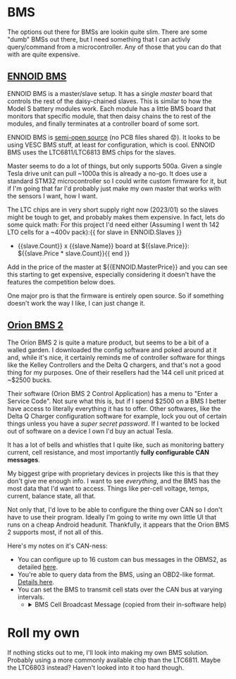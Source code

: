 # BMS
The options out there for BMSs are lookin quite slim. There are some "dumb" BMSs out there, but I need something that I can activly query/command from a microcontroller. Any of those that you can do that with are quite expensive.


 ## [ENNOID BMS](https://www.ennoid.me/bms/gen-1)
 ENNOID BMS is a master/slave setup. It has a single *master* board that controls the rest of the daisy-chained slaves. This is similar to how the Model S battery modules work. Each module has a little BMS board that monitors that specific module, that then daisy chains the to rest of the modules, and finally terminates at a controller board of some sort.
 
 ENNOID BMS is [semi-open source](https://github.com/EnnoidMe/ENNOID-BMS) (no PCB files shared 😟). It looks to be using VESC BMS stuff, at least for configuration, which is cool. ENNOID BMS uses the LTC6811/LTC6813 BMS chips for the slaves.
 
 Master seems to do a lot of things, but only supports 500a. Given a single Tesla drive unit can pull ~1000a this is already a no-go. It does use a standard STM32 microcontroller so I could write custom firmware for it, but if I'm going that far I'd probably just make my own master that works with the sensors I want, how I want.
 
The LTC chips are in very short supply right now (2023/01) so the slaves might be tough to get, and probably makes them expensive. In fact, lets do some quick math:
For this project I'd need either (Assuming I went th 142 LTO cells for a ~400v pack):{{ for slave in ENNOID.Slaves }}
  - {{slave.Count}} x {{slave.Name}} board at ${{slave.Price}}: ${{slave.Price * slave.Count}}{{ end }}

Add in the price of the master at ${{ENNOID.MasterPrice}} and you can see this starting to get expensive, especially considering it doesn't have the features the competition below does.

One major pro is that the firmware is entirely open source. So if something doesn't work the way I like, I can just change it.


## [Orion BMS 2](https://www.orionbms.com/products/orion-bms-standard/)
The Orion BMS 2 is quite a mature product, but seems to be a bit of a walled garden. I downloaded the config software and poked around at it and, while it's nice, it certainly reminds me of controller software for things like the Kelley Controllers and the Delta Q chargers, and that's not a good thing for my purposes. One of their resellers had the 144 cell unit priced at ~$2500 bucks.

Their software (Orion BMS 2 Control Application) has a menu to "Enter a Service Code". Not sure what this is, but if I spend $2500 on a BMS I better have access to literally everything it has to offer. Other softwares, like the Delta Q Charger configuration software for example, lock you out of certain things unless you have a *super secret password*. If I wanted to be locked out of software on a device I own I'd buy an actual Tesla.

It has a lot of bells and whistles that I quite like, such as monitoring battery current, cell resistance, and most importantly **fully configurable CAN messages**. 

My biggest gripe with proprietary devices in projects like this is that they don't give me enough info. I want to see *everything*, and the BMS has the most data that I'd want to access. Things like per-cell voltage, temps, current, balance state, all that. 

Not only that, I'd love to be able to configure the thing over CAN so I don't have to use their program. Ideally I'm going to write my own little UI that runs on a cheap Android headunit. Thankfully, it appears that the Orion BMS 2 supports most, if not all of this.

Here's my notes on it's CAN-ness:
 - You can configure up to 16 custom can bus messages in the OBMS2, as detailed [here](https://www.orionbms.com/downloads/misc/editing_canbus_messages.pdf).
 - You're able to query data from the BMS, using an OBD2-like format. [Details here](https://www.orionbms.com/general/retrieving-data-obd2-canbus/).
 - You can set the BMS to transmit cell stats over the CAN bus at varying intervals.
   - <details>
        <summary>BMS Cell Broadcast Message (copied from their in-software help)</summary>

      ## Battery Cell Broadcast Message

      For some applications it is necessary to see the real-time voltages from all the cells in a quick and efficient manner. This set of options allows the user to enable a constant CANBUS broadcast message that will sequentially send all the cell voltages by going through one at a time.

      **Enable Battery Cell Broadcast**: This allows the user to enable or disable the broadcast from being regularly transmitted at all and which CANBUS interface it gets transmitted on.

      **Battery Cell Broadcast Speed [ms]**: This value represents the amount of time between message transmissions for this broadcast (eg: a value of 8ms means the message is transmitted once every 8ms).

      **Battery Cell Broadcast CAN ID**: This allows the user to specify the CANBUS message ID for this transmission broadcast.

      **NOTE:** Due to the high speed of the messages, this should not typically be enabled on an already crowded CANBUS interface, or on a CANBUS interface that has critical devices on it unless is programmed for a slow transmission rate. It is possible that the increased traffic can reduce the response time of other devices on the selected interface.

      This should only be enabled on interfaces with a frequency of 250kBps or higher.**

      The format for this message is as follows:

      Byte 0: Cell ID (8 bit, starting with 0)\
      Byte 1&2: Instant Voltage (16 bit, unit: 0.1mv)\
      Byte 3&4: Internal Resistance (15 bit, unit: 0.01mOhm)\
      Byte 5&6: Open Voltage (16 bit, unit: 0.1mv)\
      Byte 7: Checksum (8 bit)

      **Bit 8 in byte #3 is whether or not the cell is shunting (1 indicates current is being shunted, 0 means it is not).**

      Checksum Calculation:

      1.  Take the broadcast ID and add 8 (the length).

      2.  Add bytes 0-6 to the value from step 1.

      3.  Chop off the least significant 8 bits (effectively turning it into an unsigned byte) and that will be the checksum value.

      4.  If the computed checksum does not equal the provided checksum, the values should be discarded.
      </details>

# Roll my own
If nothing sticks out to me, I'll look into making my own BMS solution. Probably using a more commonly available chip than the LTC6811. Maybe the LTC6803 instead? Haven't looked into it too hard though.